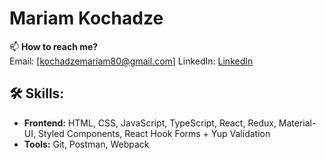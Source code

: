 
# Mariam Kochadze

📫 **How to reach me?**  
Email: [kochadzemariam80@gmail.com] 
LinkedIn: [LinkedIn](https://www.linkedin.com/in/mariam-kochadze-2b7599207/)

## 🛠️ Skills:
- **Frontend:** HTML, CSS, JavaScript, TypeScript, React, Redux, Material-UI, Styled Components, React Hook Forms + Yup Validation  
- **Tools:** Git, Postman, Webpack 
